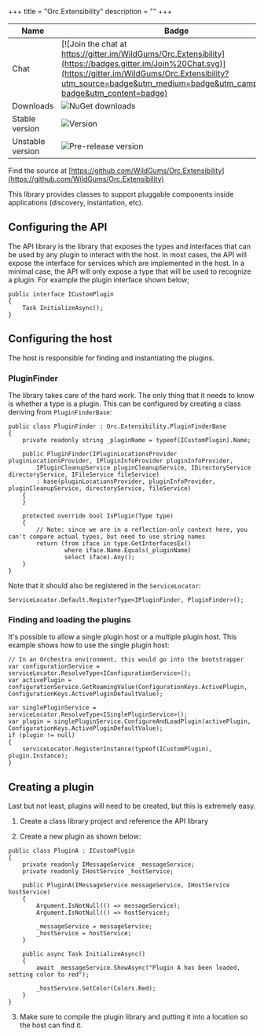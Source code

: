 +++
title = "Orc.Extensibility" 
description = ""
+++

Name|Badge
---|---
Chat|[![Join the chat at https://gitter.im/WildGums/Orc.Extensibility](https://badges.gitter.im/Join%20Chat.svg)](https://gitter.im/WildGums/Orc.Extensibility?utm_source=badge&utm_medium=badge&utm_campaign=pr-badge&utm_content=badge)
Downloads|![NuGet downloads](https://img.shields.io/nuget/dt/orc.extensibility.svg)
Stable version|![Version](https://img.shields.io/nuget/v/orc.extensibility.svg)
Unstable version|![Pre-release version](https://img.shields.io/nuget/vpre/orc.extensibility.svg)

Find the source at [https://github.com/WildGums/Orc.Extensibility](https://github.com/WildGums/Orc.Extensibility)

This library provides classes to support pluggable components inside applications (discovery, instantation, etc).

## Configuring the API

The API library is the library that exposes the types and interfaces that can be used by any plugin to interact with the host. In most
cases, the API will expose the interface for services which are implemented in the host. In a minimal case, the API will only expose
a type that will be used to recognize a plugin. For example the plugin interface shown below;

```
public interface ICustomPlugin
{
	Task InitializeAsync();
}
```

## Configuring the host

The host is responsible for finding and instantiating the plugins.

### PluginFinder

The library takes care of the hard work. The only thing that it needs to know is whether a type is a plugin. This can be configured
by creating a class deriving from `PluginFinderBase`:

```
public class PluginFinder : Orc.Extensibility.PluginFinderBase
{
	private readonly string _pluginName = typeof(ICustomPlugin).Name;

	public PluginFinder(IPluginLocationsProvider pluginLocationsProvider, IPluginInfoProvider pluginInfoProvider,
		IPluginCleanupService pluginCleanupService, IDirectoryService directoryService, IFileService fileService)
		: base(pluginLocationsProvider, pluginInfoProvider, pluginCleanupService, directoryService, fileService)
	{
	}

	protected override bool IsPlugin(Type type)
	{
		// Note: since we are in a reflection-only context here, you can't compare actual types, but need to use string names
		return (from iface in type.GetInterfacesEx()
				where iface.Name.Equals(_pluginName)
				select iface).Any();
	}
}
```

Note that it should also be registered in the `ServiceLocator`:

```
ServiceLocator.Default.RegisterType<IPluginFinder, PluginFinder>();
```

### Finding and loading the plugins

It's possible to allow a single plugin host or a multiple plugin host. This example shows how to use the single plugin host:

```
// In an Orchestra environment, this would go into the bootstrapper
var configurationService = serviceLocator.ResolveType<IConfigurationService>();
var activePlugin = configurationService.GetRoamingValue(ConfigurationKeys.ActivePlugin, ConfigurationKeys.ActivePluginDefaultValue);

var singlePluginService = serviceLocator.ResolveType<ISinglePluginService>();
var plugin = singlePluginService.ConfigureAndLoadPlugin(activePlugin, ConfigurationKeys.ActivePluginDefaultValue);
if (plugin != null)
{
    serviceLocator.RegisterInstance(typeof(ICustomPlugin), plugin.Instance);
}
``` 

## Creating a plugin

Last but not least, plugins will need to be created, but this is extremely easy.

1. Create a class library project and reference the API library

2. Create a new plugin as shown below:
```
public class PluginA : ICustomPlugin
{
	private readonly IMessageService _messageService;
	private readonly IHostService _hostService;

	public PluginA(IMessageService messageService, IHostService hostService)
	{
		Argument.IsNotNull(() => messageService);
		Argument.IsNotNull(() => hostService);

		_messageService = messageService;
		_hostService = hostService;
	}

	public async Task InitializeAsync()
	{
		await _messageService.ShowAsync("Plugin A has been loaded, setting color to red");

		_hostService.SetColor(Colors.Red);
	}
}
```

3. Make sure to compile the plugin library and putting it into a location so the host can find it.